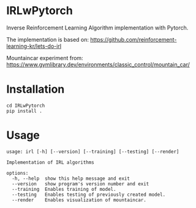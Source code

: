# IRLwPytorch
Inverse Reinforcement Learning Algorithm implementation with Pytorch.

The implementation is based on: https://github.com/reinforcement-learning-kr/lets-do-irl

Mountaincar experiment from: https://www.gymlibrary.dev/environments/classic_control/mountain_car/

# Installation

```commandline
cd IRLwPytorch
pip install .
```

# Usage

```commandline
usage: irl [-h] [--version] [--training] [--testing] [--render]

Implementation of IRL algorithms

options:
  -h, --help  show this help message and exit
  --version   show program's version number and exit
  --training  Enables training of model.
  --testing   Enables testing of previously created model.
  --render    Enables visualization of mountaincar.

```
